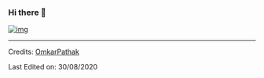 ### Hi there 👋

[![img](https://i.imgur.com/HcaHoth.png)](https://omkarpathak.in)

-----
Credits: [OmkarPathak](https://github.com/OmkarPathak)

Last Edited on: 30/08/2020